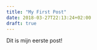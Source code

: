 ```yaml
---
title: "My First Post"
date: 2018-03-27T22:13:24+02:00
draft: true
---
```

Dit is mijn eerste post!
